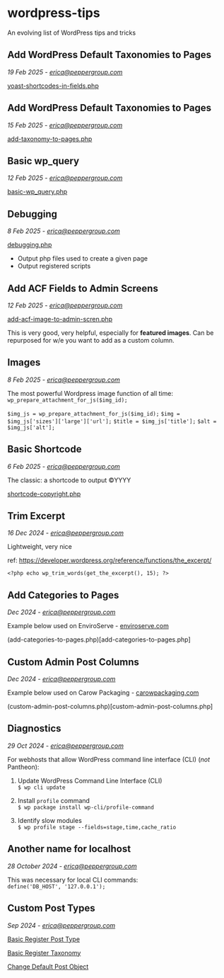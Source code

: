 # wordpress-tips
An evolving list of WordPress tips and tricks 



## Add WordPress Default Taxonomies to Pages 
*19 Feb 2025 - erica@peppergroup.com* 

[yoast-shortcodes-in-fields.php](yoast-shortcodes-in-fields.php)



## Add WordPress Default Taxonomies to Pages 
*15 Feb 2025 - erica@peppergroup.com* 

[add-taxonomy-to-pages.php](add-taxonomy-to-pages.php)



## Basic wp_query
*12 Feb 2025 - erica@peppergroup.com*

[basic-wp_query.php](basic-wp_query.php)



## Debugging
*8 Feb 2025 - erica@peppergroup.com*

[debugging.php](debugging.php)

- Output php files used to create a given page
- Output registered scripts



## Add ACF Fields to Admin Screens
*12 Feb 2025 - erica@peppergroup.com*

[add-acf-image-to-admin-scren.php](add-acf-image-to-admin-scren.php) 

This is very good, very helpful, especially for **featured images**. Can be repurposed for w/e you want to add as a custom column. 



## Images
*8 Feb 2025 - erica@peppergroup.com*

The most powerful Wordpress image function of all time: `wp_prepare_attachment_for_js($img_id);`

`$img_js = wp_prepare_attachment_for_js($img_id);`
`$img = $img_js['sizes']['large']['url'];`
`$title = $img_js['title'];`
`$alt = $img_js['alt'];`



## Basic Shortcode 
*6 Feb 2025 - erica@peppergroup.com*

The classic: a shortcode to output &copy;YYYY 

[shortcode-copyright.php](shortcode-copyright.php)



## Trim Excerpt
*16 Dec 2024 - erica@peppergroup.com* 

Lightweight, very nice 

ref: https://developer.wordpress.org/reference/functions/the_excerpt/

`<?php echo wp_trim_words(get_the_excerpt(), 15); ?>`



## Add Categories to Pages 
*Dec 2024 - erica@peppergroup.com* 

Example below used on EnviroServe - [enviroserve.com](https://enviroserve.com)

(add-categories-to-pages.php)[add-categories-to-pages.php]



## Custom Admin Post Columns 
*Dec 2024 - erica@peppergroup.com* 

Example below used on Carow Packaging - [carowpackaging.com](https://carowpackaging.com) 

(custom-admin-post-columns.php)[custom-admin-post-columns.php]



## Diagnostics 
*29 Oct 2024 - erica@peppergroup.com* 

For webhosts that allow WordPress command line interface (CLI) (*not* Pantheon):

1. Update WordPress Command Line Interface (CLI) <br>
`$ wp cli update`

2. Install `profile` command <br>
`$ wp package install wp-cli/profile-command`

3. Identify slow modules <br>
`$ wp profile stage --fields=stage,time,cache_ratio`



## Another name for localhost 
*28 October 2024 - erica@peppergroup.com* 

This was necessary for local CLI commands: <br>
`define('DB_HOST', '127.0.0.1');`



## Custom Post Types
*Sep 2024 - erica@peppergroup.com* 

[Basic Register Post Type](basic-register-post-type.php)

[Basic Register Taxonomy](basic-register-post-type.php)

[Change Default Post Object](change-default-post-object.php)


